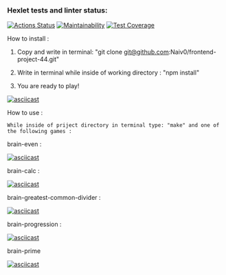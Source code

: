 ### Hexlet tests and linter status:
[![Actions Status](https://github.com/Naiv0/frontend-project-44/workflows/hexlet-check/badge.svg)](https://github.com/Naiv0/frontend-project-44/actions)
[![Maintainability](https://api.codeclimate.com/v1/badges/afef6a41dc4ee99ee9a5/maintainability)](https://codeclimate.com/github/Naiv0/frontend-project-44/maintainability)
[![Test Coverage](https://api.codeclimate.com/v1/badges/afef6a41dc4ee99ee9a5/test_coverage)](https://codeclimate.com/github/Naiv0/frontend-project-44/test_coverage)  

How to install :  

1. Copy and write in terminal: "git clone git@github.com:Naiv0/frontend-project-44.git"  

2. Write in terminal while inside of working directory : "npm install"  

3. You are ready to play!  

[![asciicast](https://asciinema.org/a/2yuigmLmOK8FgO5dtOjR5Iyjs.svg)](https://asciinema.org/a/2yuigmLmOK8FgO5dtOjR5Iyjs)  

How to use :  

    While inside of priject directory in terminal type: "make" and one of the following games :

brain-even :  

[![asciicast](https://asciinema.org/a/xty6nQXxSywthGdhR70u7OHjJ.svg)](https://asciinema.org/a/xty6nQXxSywthGdhR70u7OHjJ)  

brain-calc :  

[![asciicast](https://asciinema.org/a/FAmf9amcyzukGiNsQQWazCrSk.svg)](https://asciinema.org/a/FAmf9amcyzukGiNsQQWazCrSk)  

brain-greatest-common-divider :  

[![asciicast](https://asciinema.org/a/llU6WXqw5MtqM5Q7cOFrt2f2Z.svg)](https://asciinema.org/a/llU6WXqw5MtqM5Q7cOFrt2f2Z)  

brain-progression :  

[![asciicast](https://asciinema.org/a/QCqcCNZhy1TE5rjqcjoDCmgjy.svg)](https://asciinema.org/a/QCqcCNZhy1TE5rjqcjoDCmgjy)  

brain-prime  

[![asciicast](https://asciinema.org/a/0uDn3WRnDe1c3UR6rMOy7tEVL.svg)](https://asciinema.org/a/0uDn3WRnDe1c3UR6rMOy7tEVL)  
